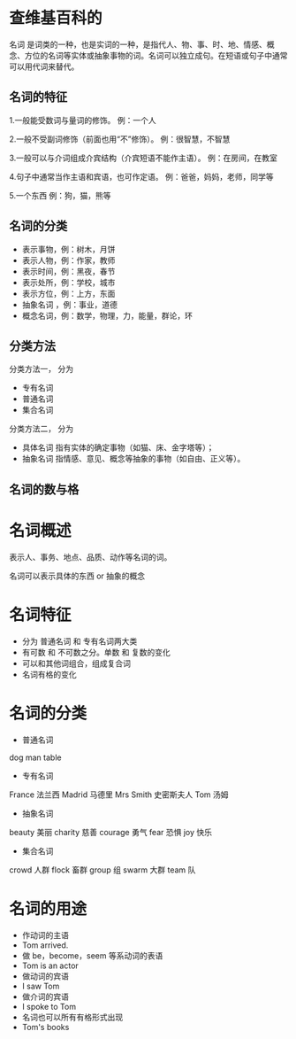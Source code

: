 # 查维基百科的

名词 是词类的一种，也是实词的一种，是指代人、物、事、时、地、情感、概念、方位的名词等实体或抽象事物的词。名词可以独立成句。在短语或句子中通常可以用代词来替代。

## 名词的特征

1.一般能受数词与量词的修饰。
例：一个人

2.一般不受副词修饰（前面也用“不”修饰）。
例：很智慧，不智慧

3.一般可以与介词组成介宾结构（介宾短语不能作主语）。
例：在房间，在教室

4.句子中通常当作主语和宾语，也可作定语。
例：爸爸，妈妈，老师，同学等

5.一个东西
例：狗，猫，熊等

## 名词的分类

- 表示事物，例：树木，月饼
- 表示人物，例：作家，教师
- 表示时间，例：黑夜，春节
- 表示处所，例：学校，城市
- 表示方位，例：上方，东面
- 抽象名词 ​​，例：事业，道德
- 概念名词，例：数学，物理，力，能量，群论，环

## 分类方法

分类方法一， 分为

- 专有名词
- 普通名词
- 集合名词

分类方法二， 分为

- 具体名词 指有实体的确定事物（如猫、床、金字塔等）；
- 抽象名词 指情感、意见、概念等抽象的事物（如自由、正义等）。

## 名词的数与格

# 名词概述

表示人、事务、地点、品质、动作等名词的词。

名词可以表示具体的东西 or 抽象的概念

# 名词特征

- 分为 普通名词 和 专有名词两大类
- 有可数 和 不可数之分。单数 和 复数的变化
- 可以和其他词组合，组成复合词
- 名词有格的变化

# 名词的分类

- 普通名词

dog man table

- 专有名词

France 法兰西 Madrid 马德里 Mrs Smith 史密斯夫人 Tom 汤姆

- 抽象名词

beauty 美丽 charity 慈善 courage 勇气 fear 恐惧 joy 快乐

- 集合名词

crowd 人群 flock 畜群 group 组 swarm 大群 team 队

# 名词的用途

- 作动词的主语
- Tom arrived.
- 做 be，become，seem 等系动词的表语
- Tom is an actor
- 做动词的宾语
- I saw Tom
- 做介词的宾语
- I spoke to Tom
- 名词也可以所有有格形式出现
- Tom's books
